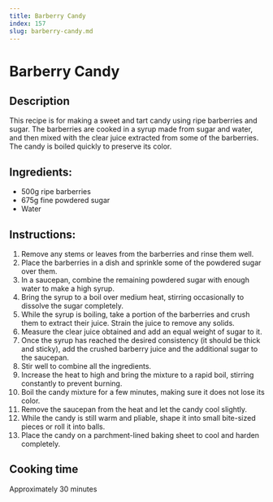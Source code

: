 ```yaml
---
title: Barberry Candy
index: 157
slug: barberry-candy.md
---
```


# Barberry Candy

## Description
This recipe is for making a sweet and tart candy using ripe barberries and sugar. The barberries are cooked in a syrup made from sugar and water, and then mixed with the clear juice extracted from some of the barberries. The candy is boiled quickly to preserve its color.

## Ingredients:
- 500g ripe barberries
- 675g fine powdered sugar
- Water

## Instructions:
1. Remove any stems or leaves from the barberries and rinse them well.
2. Place the barberries in a dish and sprinkle some of the powdered sugar over them.
3. In a saucepan, combine the remaining powdered sugar with enough water to make a high syrup.
4. Bring the syrup to a boil over medium heat, stirring occasionally to dissolve the sugar completely.
5. While the syrup is boiling, take a portion of the barberries and crush them to extract their juice. Strain the juice to remove any solids.
6. Measure the clear juice obtained and add an equal weight of sugar to it.
7. Once the syrup has reached the desired consistency (it should be thick and sticky), add the crushed barberry juice and the additional sugar to the saucepan.
8. Stir well to combine all the ingredients.
9. Increase the heat to high and bring the mixture to a rapid boil, stirring constantly to prevent burning.
10. Boil the candy mixture for a few minutes, making sure it does not lose its color.
11. Remove the saucepan from the heat and let the candy cool slightly.
12. While the candy is still warm and pliable, shape it into small bite-sized pieces or roll it into balls.
13. Place the candy on a parchment-lined baking sheet to cool and harden completely.

## Cooking time
Approximately 30 minutes